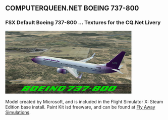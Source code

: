 ## COMPUTERQUEEN.NET BOEING 737-800
### FSX Default Boeing 737-800 ... Textures for the CQ.Net Livery<br>
<IMG SRC="https://github.com/dizzyqueen/CQNet_fsx_plane_paints/blob/master/CQ_B738/thumbnail.JPG">

Model created by Microsoft, and is included in the Flight Simulator X: Steam Edition base install.  Paint Kit isd freeware, and can be found at <a href="https://flyawaysimulation.com/downloads/files/2147/fsx-default-boeing-737-paint-kit/">Fly Away Simulations</a>.
